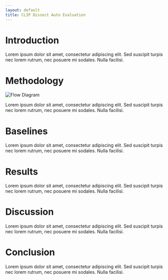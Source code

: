 ```yaml
---
layout: default
title: CLIP Dissect Auto Evaluation
---
```


# Introduction

Lorem ipsum dolor sit amet, consectetur adipiscing elit. Sed suscipit turpis nec lorem rutrum, nec posuere mi sodales. Nulla facilisi. 

# Methodology

![Flow Diagram](diagram.png)

Lorem ipsum dolor sit amet, consectetur adipiscing elit. Sed suscipit turpis nec lorem rutrum, nec posuere mi sodales. Nulla facilisi. 

# Baselines

Lorem ipsum dolor sit amet, consectetur adipiscing elit. Sed suscipit turpis nec lorem rutrum, nec posuere mi sodales. Nulla facilisi. 

# Results

Lorem ipsum dolor sit amet, consectetur adipiscing elit. Sed suscipit turpis nec lorem rutrum, nec posuere mi sodales. Nulla facilisi. 

# Discussion

Lorem ipsum dolor sit amet, consectetur adipiscing elit. Sed suscipit turpis nec lorem rutrum, nec posuere mi sodales. Nulla facilisi. 

# Conclusion

Lorem ipsum dolor sit amet, consectetur adipiscing elit. Sed suscipit turpis nec lorem rutrum, nec posuere mi sodales. Nulla facilisi.
